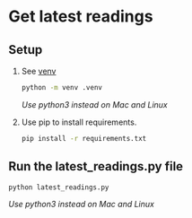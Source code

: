 # Get latest readings

## Setup

1. See [venv](https://docs.python.org/3/library/venv.html)

    ```sh
    python -m venv .venv
    ```

    *Use python3 instead on Mac and Linux*

1. Use pip to install requirements.

    ```sh
    pip install -r requirements.txt
    ```

## Run the latest_readings.py file

```sh
python latest_readings.py
```

*Use python3 instead on Mac and Linux*

